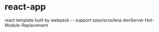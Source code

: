 # react-app
react template built by webpack -- support sass/scss/less devServer Hot-Module-Replacement
